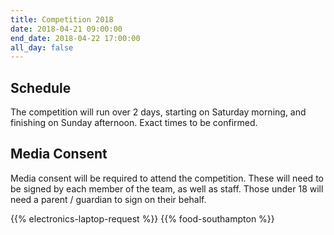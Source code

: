 ```yaml
---
title: Competition 2018
date: 2018-04-21 09:00:00
end_date: 2018-04-22 17:00:00
all_day: false
---
```


## Schedule
The competition will run over 2 days, starting on Saturday morning, and finishing on Sunday afternoon. Exact times to be confirmed.

## Media Consent
Media consent will be required to attend the competition. These will need to be signed by each member of the team, as well as staff. Those under 18 will need a parent / guardian to sign on their behalf.

{{% electronics-laptop-request %}}
{{% food-southampton %}}
